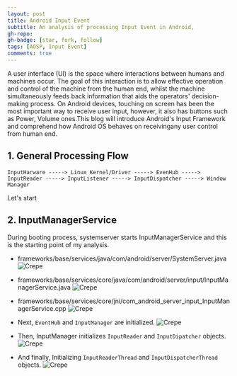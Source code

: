 ```yaml
---
layout: post
title: Android Input Event
subtitle: An analysis of processing Input Event in Android,
gh-repo:
gh-badge: [star, fork, follow]
tags: [AOSP, Input Event]
comments: true
---
```

A user interface (UI) is the space where interactions between humans and machines occur. 
The goal of this interaction is to allow effective operation and control of the machine from the human end, 
whilst the machine simultaneously feeds back information that aids the operators' decision-making process. On Android devices, 
touching on screen has been the most important way to receive user input, however, it also has buttons 
such as Power, Volume ones.This blog will introduce Android's Input Framework and comprehend how Android OS behaves on receivingany user control from human end.

## 1. General Processing Flow
```
InputHarware -----> Linux Kernel/Driver -----> EvenHub -----> InputReader -----> InputListener -----> InputDispatcher -----> Window Manager
```

Let's start
## 2. InputManagerService
During booting process, systemserver starts InputManagerService and this is the starting point of my analysis.
- frameworks/base/services/java/com/android/server/SystemServer.java
![Crepe](https://hungemb.github.io/images/InputEvent1.png)

- frameworks/base/services/core/java/com/android/server/input/InputManagerService.java
![Crepe](https://hungemb.github.io/images/InputEvent2.png)

- frameworks/base/services/core/jni/com_android_server_input_InputManagerService.cpp
![Crepe](https://hungemb.github.io/images/InputEvent3.png)

- Next, ```EventHub``` and ```InputManager``` are initialized.
![Crepe](https://hungemb.github.io/images/InputEvent4.png)

- Then, InputManager initializes ```InputReader``` and ```InputDipatcher``` objects.
![Crepe](https://hungemb.github.io/images/InputEvent5.png)

- And finally, Initializing ```InputReaderThread``` and ```InputDispatcherThread``` objects.
![Crepe](https://hungemb.github.io/images/InputEvent6.png)

